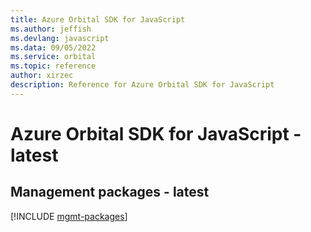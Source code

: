 ```yaml
---
title: Azure Orbital SDK for JavaScript
ms.author: jeffish
ms.devlang: javascript
ms.data: 09/05/2022
ms.service: orbital
ms.topic: reference
author: xirzec
description: Reference for Azure Orbital SDK for JavaScript
---
```

# Azure Orbital SDK for JavaScript - latest

## Management packages - latest
[!INCLUDE [mgmt-packages](orbital-mgmt-index.md)]